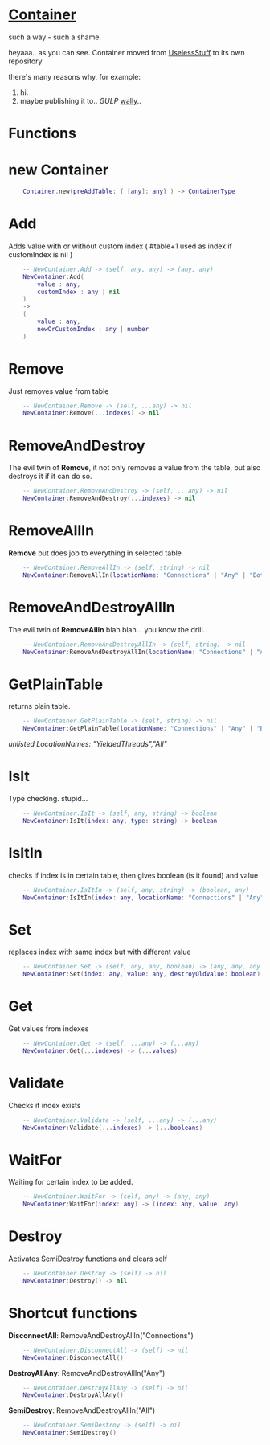 # [Container](https://github.com/RbxscrIptConnectinG/Container)
such a way - such a shame.

heyaaa..
as you can see.
Container moved from [UselessStuff](https://github.com/RbxscrIptConnectinG/UselessStuff) to its own repository

there's many reasons why, for example:
1. hi.
2. maybe publishing it to.. *GULP* [wally](https://wally.run/)..

# Functions

# new Container
```lua
    Container.new(preAddTable: { [any]: any} ) -> ContainerType
```

# Add
Adds value with or without custom index ( #table+1 used as index if customIndex is nil )
```lua
    -- NewContainer.Add -> (self, any, any) -> (any, any)
    NewContainer:Add(
        value : any, 
        customIndex : any | nil
    ) 
    -> 
    (
        value : any,
        newOrCustomIndex : any | number
    )
```

# Remove
Just removes value from table
```lua
    -- NewContainer.Remove -> (self, ...any) -> nil
    NewContainer:Remove(...indexes) -> nil
```

# RemoveAndDestroy
The evil twin of **Remove**, it not only removes a value from the table, but also destroys it if it can do so.
```lua
    -- NewContainer.RemoveAndDestroy -> (self, ...any) -> nil
    NewContainer:RemoveAndDestroy(...indexes) -> nil
```

# RemoveAllIn
**Remove** but does job to everything in selected table
```lua
    -- NewContainer.RemoveAllIn -> (self, string) -> nil
    NewContainer:RemoveAllIn(locationName: "Connections" | "Any" | "Both") -> nil
```

# RemoveAndDestroyAllIn
The evil twin of **RemoveAllIn** blah blah... you know the drill.
```lua
    -- NewContainer.RemoveAndDestroyAllIn -> (self, string) -> nil
    NewContainer:RemoveAndDestroyAllIn(locationName: "Connections" | "Any" | "Both") -> nil
```

# GetPlainTable
returns plain table.
```lua
    -- NewContainer.GetPlainTable -> (self, string) -> nil
    NewContainer:GetPlainTable(locationName: "Connections" | "Any" | "Both") -> { [any]: any }
```

*unlisted LocationNames: "YieldedThreads","All"*

# IsIt
Type checking. stupid...
```lua
    -- NewContainer.IsIt -> (self, any, string) -> boolean
    NewContainer:IsIt(index: any, type: string) -> boolean
```

# IsItIn
checks if index is in certain table, then gives boolean (is it found) and value
```lua
    -- NewContainer.IsItIn -> (self, any, string) -> (boolean, any)
    NewContainer:IsItIn(index: any, locationName: "Connections" | "Any") -> (boolean, any)
```

# Set
replaces index with same index but with different value
```lua
    -- NewContainer.Set -> (self, any, any, boolean) -> (any, any, any | nil, any | nil)
    NewContainer:Set(index: any, value: any, destroyOldValue: boolean) -> (newValue, newIndex, oldIndex, oldValue)
```

# Get
Get values from indexes
```lua
    -- NewContainer.Get -> (self, ...any) -> (...any)
    NewContainer:Get(...indexes) -> (...values)
```

# Validate
Checks if index exists
```lua
    -- NewContainer.Validate -> (self, ...any) -> (...any)
    NewContainer:Validate(...indexes) -> (...booleans)
```

# WaitFor
Waiting for certain index to be added.
```lua
    -- NewContainer.WaitFor -> (self, any) -> (any, any)
    NewContainer:WaitFor(index: any) -> (index: any, value: any)
```

# Destroy
Activates SemiDestroy functions and clears self
```lua
    -- NewContainer.Destroy -> (self) -> nil
    NewContainer:Destroy() -> nil
```

# Shortcut functions

**DisconnectAll**:
RemoveAndDestroyAllIn("Connections")
```lua
    -- NewContainer.DisconnectAll -> (self) -> nil
    NewContainer:DisconnectAll()
```

**DestroyAllAny**:
RemoveAndDestroyAllIn("Any")
```lua
    -- NewContainer.DestroyAllAny -> (self) -> nil
    NewContainer:DestroyAllAny()
```

**SemiDestroy**:
RemoveAndDestroyAllIn("All")
```lua
    -- NewContainer.SemiDestroy -> (self) -> nil
    NewContainer:SemiDestroy()
```
